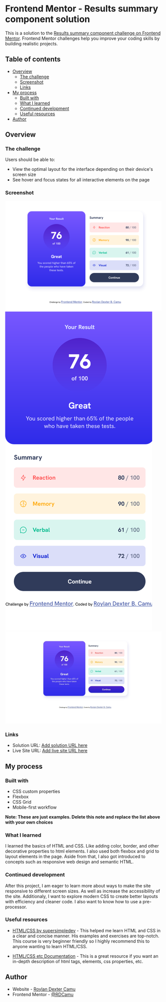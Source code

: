 # Frontend Mentor - Results summary component solution

This is a solution to the [Results summary component challenge on Frontend Mentor](https://www.frontendmentor.io/challenges/results-summary-component-CE_K6s0maV). Frontend Mentor challenges help you improve your coding skills by building realistic projects. 

## Table of contents

- [Overview](#overview)
  - [The challenge](#the-challenge)
  - [Screenshot](#screenshot)
  - [Links](#links)
- [My process](#my-process)
  - [Built with](#built-with)
  - [What I learned](#what-i-learned)
  - [Continued development](#continued-development)
  - [Useful resources](#useful-resources)
- [Author](#author)


## Overview

### The challenge

Users should be able to:

- View the optimal layout for the interface depending on their device's screen size
- See hover and focus states for all interactive elements on the page

### Screenshot


![Desktop Design](readme-assets/desktop-design.png)
![Mobile Design](readme-assets/mobile-design.png)
![Active State](readme-assets/active-state.jpg)

### Links

- Solution URL: [Add solution URL here](https://your-solution-url.com)
- Live Site URL: [Add live site URL here](https://your-live-site-url.com)

## My process

### Built with

- CSS custom properties
- Flexbox
- CSS Grid
- Mobile-first workflow

**Note: These are just examples. Delete this note and replace the list above with your own choices**

### What I learned

I learned the basics of HTML and CSS. Like adding color, border, and other decorative properties to html elements. I also used both flexbox and grid to layout elements in the page. Aside from that, I also got introduced to concepts such as responsive web design and semantic HTML.


### Continued development

After this project, I am eager to learn more about ways to make the site responsive to different screen sizes. As well as increase the accessibility of the site. Additionaly, I want to explore modern CSS to create better layouts with efficiency and cleaner code. I also want to know how to use a pre-processor.

### Useful resources

- [HTML/CSS by supersimpledev](https://www.youtube.com/watch?v=G3e-cpL7ofc&t=22302s&pp=ygUXc3VwZXJzaW1wbGVkZXYgaHRtbCBjc3M%3D) - This helped me learn HTML and CSS in a clear and concise manner. His examples and exercises are top-notch. This course is very beginner friendly so I highly recommend this to anyone wanting to learn HTML/CSS.

- [HTML/CSS etc Documentation](https://developer.mozilla.org/en-US/) - This is a great resource if you want an in-depth description of html tags, elements, css properties, etc.


## Author

- Website - [Roylan Dexter Camu](https://rdcamu.github.io/)
- Frontend Mentor - [@RDCamu](https://www.frontendmentor.io/profile/RDCamu)

